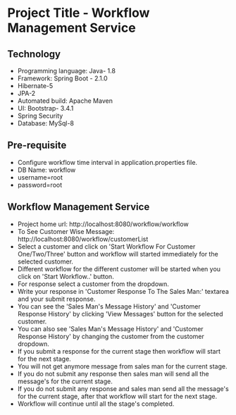 # Project Title - Workflow Management Service

## Technology
* Programming language: Java- 1.8
* Framework: Spring Boot - 2.1.0
* Hibernate-5
* JPA-2
* Automated build: Apache Maven
* UI: Bootstrap- 3.4.1
* Spring Security
* Database: MySql-8

## Pre-requisite
* Configure workflow time interval in application.properties file.
* DB Name: workflow
* username=root
* password=root

## Workflow Management Service
* Project home url: http://localhost:8080/workflow/workflow
* To See Customer Wise Message: http://localhost:8080/workflow/customerList
* Select a customer and click on 'Start Workflow For Customer One/Two/Three' button and workflow will started immediately for the selected customer.
* Different workflow for the different customer will be started when you click on 'Start Workflow..' button.
* For response select a customer from the dropdown.
* Write your response in 'Customer Response To The Sales Man:' textarea and your submit response.
* You can see the 'Sales Man's Message History' and 'Customer Response History' by clicking 'View Messages' button for the selected customer.
* You can also see 'Sales Man's Message History' and 'Customer Response History' by changing the customer from the customer dropdown.
* If you submit a response for the current stage then workflow will start for the next stage.
* You will not get anymore message from sales man for the current stage.
* If you do not submit any response then sales man will send all the message's for the current stage.
* If you do not submit any response and sales man send all the message's for the current stage, after that workflow will start for the next stage.
* Workflow will continue until all the stage's completed.
